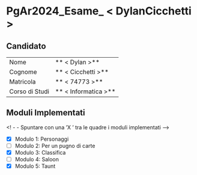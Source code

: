 # PgAr2024_Esame_ < DylanCicchetti >

 ## Candidato

 | | |
 | -------------- | ------------------ |
 | Nome | ** < Dylan >** |
 | Cognome | ** < Cicchetti >** |
 | Matricola | ** < 74773 >** |
 | Corso di Studi | ** < Informatica >** |

 ## Moduli Implementati

 <! - - Spuntare con una ’X ’ tra le quadre i moduli implementati -->

 - [X] Modulo 1: Personaggi
 - [ ] Modulo 2: Per un pugno di carte
 - [X] Modulo 3: Classifica
 - [ ] Modulo 4: Saloon
 - [X] Modulo 5: Taunt

